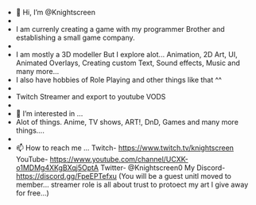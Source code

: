 - 👋 Hi, I’m @Knightscreen
-
- I am currenly creating a game with my programmer Brother and establishing a small game company.
-
- I am mostly a 3D modeller But I explore alot... Animation, 2D Art, UI, Animated Overlays, Creating custom Text, Sound effects, Music and many more... 
- I also have hobbies of Role Playing and other things like that ^^
- 
- Twitch Streamer and export to youtube VODS
- 
- 👀 I’m interested in ...
- Alot of things. Anime, TV shows, ART!, DnD, Games and many more things....
- 
- 📫 How to reach me ...
Twitch- https://www.twitch.tv/knightscreen 
YouTube- https://www.youtube.com/channel/UCXK-o1MDMg4XKgBXqj5OptA
Twitter- @Knightscreen0
My Discord- https://discord.gg/FpeEPTefxu
(You will be a guest unitl moved to member... streamer role is all about trust to protoect my art I give away for free...)
<!---
Knightscreen/Knightscreen is a ✨ special ✨ repository because its `README.md` (this file) appears on your GitHub profile.
You can click the Preview link to take a look at your changes.
--->
